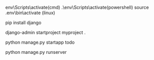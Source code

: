<!-- install virtual environment -->
env\Scripts\activate(cmd)
.\env\Scripts\activate(powershell)
source .env\bin\activate (linux)

<!-- install django -->
pip install django

<!-- create project -->
django-admin startproject myproject .

<!-- create app -->
<!-- python manage.py <app_name> -->

python manage.py startapp todo

<!-- run django -->
python manage.py runserver



